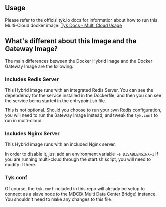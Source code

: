 ## Usage
Please refer to the official tyk.io docs for information about how to run this Multi-Cloud docker image:
[Tyk Docs - Multi Cloud Usage](https://tyk.io/docs/get-started/with-tyk-multi-cloud/tutorials/install-multicloud-gateway/)

## What's different about this Image and the Gateway Image?
The main differences between the Docker Hybrid image and the Docker Gateway Image are the following:

### Includes Redis Server
This Hybrid image runs with an integrated Redis Server.  You can see the dependency for the service installed in the Dockerfile, and then you can see the service being started in the entrypoint.sh file.  

This is not optional.  Should you choose to run your own Redis configuration, you will need to run the Gateway Image instead, and tweak the `tyk.conf` to run in multi-cloud.

### Includes Nginx Server
This Hybrid image runs with an included Nginx server.

In order to disable it, just add an environment variable 
`-e DISABLENGINX=1`
If you are running multi-cloud through the start.sh script, you will need to modify it there.

### Tyk.conf
Of course, the `tyk.conf` included in this repo will already be setup to connect as a slave node to the MDCB( Multi Data Center Bridge) instance.  You shouldn't need to make any changes to this file.